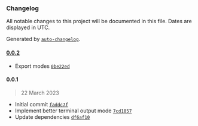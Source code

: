 ### Changelog

All notable changes to this project will be documented in this file. Dates are displayed in UTC.

Generated by [`auto-changelog`](https://github.com/CookPete/auto-changelog).

#### [0.0.2](https://github.com/yamiteru/benchpress/compare/0.0.1...0.0.2)

- Export modes [`0be22ed`](https://github.com/yamiteru/benchpress/commit/0be22edda6202f43cc591edebe74b933b5c2abf5)

#### 0.0.1

> 22 March 2023

- Initial commit [`faddc7f`](https://github.com/yamiteru/benchpress/commit/faddc7f735b71715bfc554d02d088a03be8d47b2)
- Implement better terminal output mode [`7cd1857`](https://github.com/yamiteru/benchpress/commit/7cd18572eb7e4613f2d4a7b0a7cfdd9a6a21edb1)
- Update dependencies [`df6af10`](https://github.com/yamiteru/benchpress/commit/df6af106d93d6ada78a6a9cbcc9931c8b3daf9b1)
